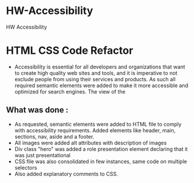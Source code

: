 # HW-Accessibility
HW Accessibility 
# HTML CSS Code Refactor

* Accessibility is essential for all developers and organizations that want to create high quality web sites and tools, and it is imperative to not exclude people from using their services and products. 
As such all required semantic elements were added to make it more accessible and optimized for search engines.
The view of the 
## What was done :

* As requested, semantic elements were added to HTML file to comply with accessibility requirements. Added elements like header, main, sections, nav, aside and a footer. 
* All images were added alt attributes with description of images
* Div class "hero" was added a role presentation element declaring that it was just presentational 
* CSS file was also consolidated in few instances, same code on multiple selectors 
* Also added explanatory comments to CSS.
